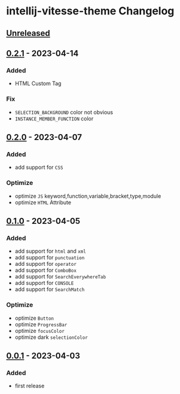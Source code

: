 <!-- Keep a Changelog guide -> https://keepachangelog.com -->

# intellij-vitesse-theme Changelog

## [Unreleased]

## [0.2.1] - 2023-04-14

### Added
- HTML Custom Tag

### Fix
- `SELECTION_BACKGROUND` color not obvious
- `INSTANCE_MEMBER_FUNCTION` color

## [0.2.0] - 2023-04-07

### Added
- add support for `CSS`

### Optimize
- optimize `JS` keyword,function,variable,bracket,type,module
- optimize `HTML` Attribute

## [0.1.0] - 2023-04-05

### Added
- add support for `html` and `xml`
- add support for `punctuation`
- add support for `operator`
- add support for `ComboBox`
- add support for `SearchEverywhereTab`
- add support for `CONSOLE`
- add support for `SearchMatch`

### Optimize
- optimize `Button`
- optimize `ProgressBar`
- optimize `focusColor`
- optimize dark `selectionColor`

## [0.0.1] - 2023-04-03

### Added
- first release

[Unreleased]: https://github.com/loosheng/intellij-vitesse-theme/compare/v0.2.1...HEAD
[0.2.1]: https://github.com/loosheng/intellij-vitesse-theme/compare/v0.2.0...v0.2.1
[0.2.0]: https://github.com/loosheng/intellij-vitesse-theme/compare/v0.1.0...v0.2.0
[0.1.0]: https://github.com/loosheng/intellij-vitesse-theme/compare/v0.0.1...v0.1.0
[0.0.1]: https://github.com/loosheng/intellij-vitesse-theme/commits/v0.0.1
